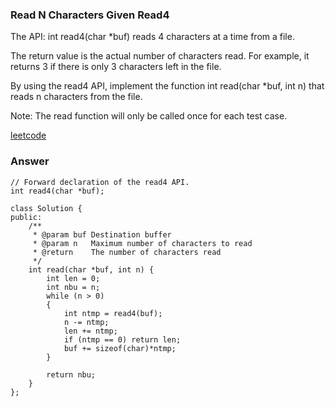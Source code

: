 ### Read N Characters Given Read4
The API: int read4(char *buf) reads 4 characters at a time from a file.

The return value is the actual number of characters read. For example, it returns 3 if there is only 3 characters left in the file.

By using the read4 API, implement the function int read(char *buf, int n) that reads n characters from the file.

Note:
The read function will only be called once for each test case.

[leetcode](https://leetcode.com/problems/read-n-characters-given-read4/description/)

### Answer

	// Forward declaration of the read4 API.
	int read4(char *buf);

	class Solution {
	public:
	    /**
	     * @param buf Destination buffer
	     * @param n   Maximum number of characters to read
	     * @return    The number of characters read
	     */
	    int read(char *buf, int n) {
	        int len = 0;
	        int nbu = n;
	        while (n > 0)
	        {
	            int ntmp = read4(buf);
	            n -= ntmp;
	            len += ntmp;
	            if (ntmp == 0) return len;
	            buf += sizeof(char)*ntmp;
	        }
	        
	        return nbu;
	    }
	};